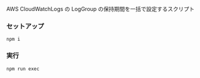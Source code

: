 AWS CloudWatchLogs の LogGroup の保持期間を一括で設定するスクリプト

### セットアップ

```
npm i
```

### 実行

```
npm run exec
```
